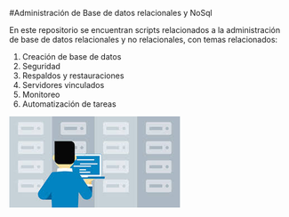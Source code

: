 #Administración de Base de datos relacionales y NoSql

En este repositorio se encuentran scripts relacionados a la administración
de base de datos relacionales y no relacionales,
con temas relacionados:

1. Creación de base de datos
2. Seguridad
3. Respaldos y restauraciones
4. Servidores vinculados
5. Monitoreo
6. Automatización de tareas

![Administración de base de datos](./images/admonbd.jpeg)